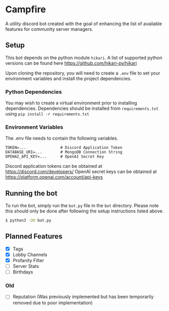 # Campfire

A utility discord bot created with the goal of enhancing the list of available features for community server managers.

## Setup

This bot depends on the python module `hikari`. A list of supported python versions can be found here https://github.com/hikari-py/hikari

Upon cloning the repository, you will need to create a `.env` file to set your environment variables and install the project dependencies. 

### Python Dependencies

You may wish to create a virtual environment prior to installing dependencies. Dependencies should be installed from `requirements.txt` using `pip install -r requirements.txt`

### Environment Variables

The .env file needs to contain the following variables.

```
TOKEN=...               # Discord Application Token
DATABASE_URI=...        # MongoDB Connection String
OPENAI_API_KEY=...      # OpenAI Secret Key
```

Discord application tokens can be obtained at https://discord.com/developers/
OpenAI secret keys can be obtained at https://platform.openai.com/account/api-keys

## Running the bot

To run the bot, simply run the `bot.py` file in the `bot` directory. Please note this should only be done after following the setup instructions listed above.

```bash
$ python3 -OO bot.py
```

## Planned Features

- [x] Tags
- [x] Lobby Channels
- [x] Profanity Filter
- [ ] Server Stats
- [ ] Birthdays

### Old

- [ ] Reputation    (Was previously implemented but has been temporarily removed due to poor implementation)

